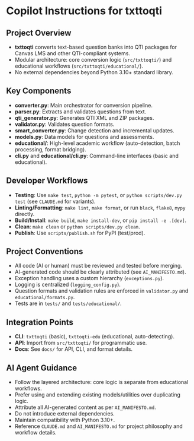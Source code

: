 # Copilot Instructions for txttoqti

## Project Overview
- **txttoqti** converts text-based question banks into QTI packages for Canvas LMS and other QTI-compliant systems.
- Modular architecture: core conversion logic (`src/txttoqti/`) and educational workflows (`src/txttoqti/educational/`).
- No external dependencies beyond Python 3.10+ standard library.

## Key Components
- **converter.py**: Main orchestrator for conversion pipeline.
- **parser.py**: Extracts and validates questions from text.
- **qti_generator.py**: Generates QTI XML and ZIP packages.
- **validator.py**: Validates question formats.
- **smart_converter.py**: Change detection and incremental updates.
- **models.py**: Data models for questions and assessments.
- **educational/**: High-level academic workflow (auto-detection, batch processing, format bridging).
- **cli.py** and **educational/cli.py**: Command-line interfaces (basic and educational).

## Developer Workflows
- **Testing**: Use `make test`, `python -m pytest`, or `python scripts/dev.py test` (see `CLAUDE.md` for variants).
- **Linting/Formatting**: `make lint`, `make format`, or run `black`, `flake8`, `mypy` directly.
- **Build/Install**: `make build`, `make install-dev`, or `pip install -e .[dev]`.
- **Clean**: `make clean` or `python scripts/dev.py clean`.
- **Publish**: Use `scripts/publish.sh` for PyPI (test/prod).

## Project Conventions
- All code (AI or human) must be reviewed and tested before merging.
- AI-generated code should be clearly attributed (see `AI_MANIFESTO.md`).
- Exception handling uses a custom hierarchy (`exceptions.py`).
- Logging is centralized (`logging_config.py`).
- Question formats and validation rules are enforced in `validator.py` and `educational/formats.py`.
- Tests are in `tests/` and `tests/educational/`.

## Integration Points
- **CLI**: `txttoqti` (basic), `txttoqti-edu` (educational, auto-detecting).
- **API**: Import from `src/txttoqti/` for programmatic use.
- **Docs**: See `docs/` for API, CLI, and format details.

## AI Agent Guidance
- Follow the layered architecture: core logic is separate from educational workflows.
- Prefer using and extending existing models/utilities over duplicating logic.
- Attribute all AI-generated content as per `AI_MANIFESTO.md`.
- Do not introduce external dependencies.
- Maintain compatibility with Python 3.10+.
- Reference `CLAUDE.md` and `AI_MANIFESTO.md` for project philosophy and workflow details.
